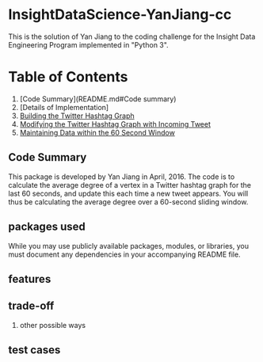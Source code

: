 # InsightDataScience-YanJiang-cc

This is the solution of Yan Jiang to the coding challenge for the Insight Data Engineering Program implemented in "Python 3".

# Table of Contents
1. [Code Summary](README.md#Code summary)
2. [Details of Implementation]
3. [Building the Twitter Hashtag Graph](README.md#building-the-twitter-hashtag-graph)
4. [Modifying the Twitter Hashtag Graph with Incoming Tweet](README.md#modifying-the-twitter-hashtag-graph-with-incoming-tweet)
5. [Maintaining Data within the 60 Second Window](README.md#maintaining-data-within-the-60-second-window)


## Code Summary
This package is developed by Yan Jiang in April, 2016. 
The code is to calculate the average degree of a vertex in a Twitter hashtag graph for the last 60 seconds, and update this each time a new tweet appears. You will thus be calculating the average degree over a 60-second sliding window.

## packages used
While you may use publicly available packages, 
modules, or libraries, you must document any dependencies in your accompanying README file.

## features 


## trade-off
1. other possible ways

## test cases
 

